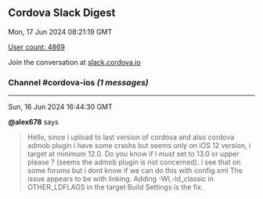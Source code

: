 ## Cordova Slack Digest
Mon, 17 Jun 2024 08:21:19 GMT

[User count: 4869](https://cordova.slack.com/)


Join the conversation at [slack.cordova.io](http://slack.cordova.io/)

### __Channel #cordova-ios__ _(1 messages)_
---

Sun, 16 Jun 2024 16:44:30 GMT

__@alex678__ says 
> Hello, since i upload to last version of cordova and also cordova admob plugin i have some crashs but seems only on iOS 12 version, i target at minimum 12.0. Do you know if I must set to 13.0 or upper please ? (seems the admob plugin is not concerned). i see that on some forums but i dont know if we can do this with config.xml  The issue appears to be with linking. Adding -Wl,-ld_classic in OTHER_LDFLAGS in the target Build Settings is the fix.
> 
